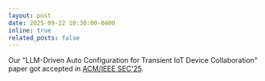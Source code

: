 ```yaml
---
layout: post
date: 2025-09-22 10:30:00-0400
inline: true
related_posts: false
---
```


Our "LLM-Driven Auto Configuration for Transient IoT Device Collaboration" paper got accepted in [ACM/IEEE SEC'25](https://acm-ieee-sec.org/2025/).